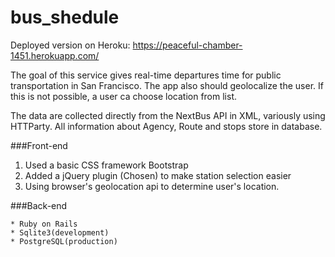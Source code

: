 # bus_shedule
Deployed version on Heroku: https://peaceful-chamber-1451.herokuapp.com/

The goal of this service gives real-time departures time for public transportation in San Francisco. The app also should geolocalize the user. If  this is not possible, a user ca choose location from list.

The data are collected directly from the NextBus API in XML, variously using HTTParty. All information about Agency, Route and stops store in database. 

###Front-end

   1. Used a basic CSS framework Bootstrap
   2.  Added a jQuery plugin (Chosen) to make station selection easier
   3.  Using browser's geolocation api to determine user's location.
    
###Back-end

    * Ruby on Rails
    * Sqlite3(development)
    * PostgreSQL(production)
